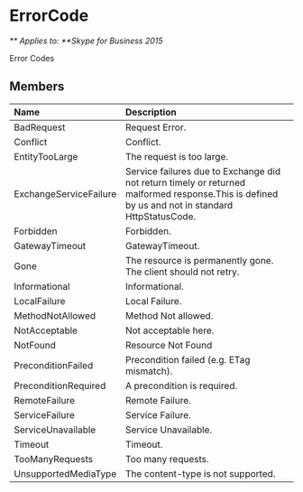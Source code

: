 
# ErrorCode


_** Applies to: **Skype for Business 2015_

Error Codes
            
## Members



|**Name**|**Description**|
|:-----|:-----|
|BadRequest|Request Error.|
|Conflict|Conflict.|
|EntityTooLarge|The request is too large.|
|ExchangeServiceFailure|Service failures due to Exchange did not return timely or returned malformed response.This is defined by us and not in standard HttpStatusCode.|
|Forbidden|Forbidden.|
|GatewayTimeout|GatewayTimeout.|
|Gone|The resource is permanently gone. The client should not retry.|
|Informational|Informational.|
|LocalFailure|Local Failure.|
|MethodNotAllowed|Method Not allowed.|
|NotAcceptable|Not acceptable here.|
|NotFound|Resource Not Found|
|PreconditionFailed|Precondition failed (e.g. ETag mismatch).|
|PreconditionRequired|A precondition is required.|
|RemoteFailure|Remote Failure.|
|ServiceFailure|Service Failure.|
|ServiceUnavailable|Service Unavailable.|
|Timeout|Timeout.|
|TooManyRequests|Too many requests.|
|UnsupportedMediaType|The content-type is not supported.|
